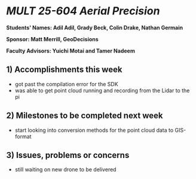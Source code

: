 # *MULT 25-604 Aerial Precision*

**Students' Names: Adil Adil, Grady Beck, Colin Drake, Nathan Germain**

**Sponsor: Matt Merrill, GeoDecisions**

**Faculty Advisors: Yuichi Motai and Tamer Nadeem**

## 1) Accomplishments this week ##
   - got past the compilation error for the SDK
   - was able to get point cloud running and recording from the Lidar to the pi

## 2) Milestones to be completed next week ##
   - start looking into conversion methods for the point cloud data to GIS-format

## 3) Issues, problems or concerns ##
   - still waiting on new drone to be delivered
   


